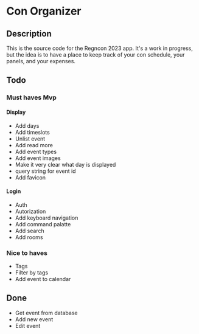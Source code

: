 # Con Organizer

## Description

This is the source code for the Regncon 2023 app. It's a work in progress, but the idea is to have a place to keep track of your con schedule, your panels, and your expenses.

## Todo

### Must haves Mvp

#### Display
* Add days
* Add timeslots
* Unlist event
* Add read more
* Add event types
* Add event images
* Make it very clear what day is displayed
* query string for event id
* Add favicon

#### Login
* Auth
* Autorization
* Add keyboard navigation
* Add command palatte
* Add search
* Add rooms


### Nice to haves
* Tags
* Filter by tags
* Add event to calendar



## Done
* Get event from database
* Add new event
* Edit event

